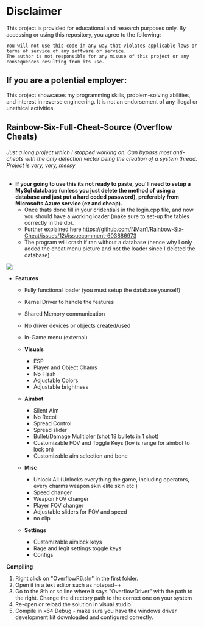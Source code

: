 # Disclaimer

This project is provided for educational and research purposes only. By accessing or using this repository, you agree to the following:

    You will not use this code in any way that violates applicable laws or terms of service of any software or service.
    The author is not responsible for any misuse of this project or any consequences resulting from its use.

## If you are a potential employer:
This project showcases my programming skills, problem-solving abilities, and interest in reverse engineering. It is not an endorsement of any illegal or unethical activities.



## Rainbow-Six-Full-Cheat-Source (Overflow Cheats)
###### Just a long project which I stopped working on. Can bypass most anti-cheats with the only detection vector being the creation of a system thread. Project is very, very, messy

- **If your going to use this its not ready to paste, you'll need to setup a MySql database (unless you just delete the method of using a database and just put a hard coded password), preferably from Microsofts Azure service (ez and cheap).** 
     - Once thats done fill in your cridentials in the login.cpp file, and now you should have a working loader (make sure to set-up the tables correctly in the db).
     - Further explained here https://github.com/NMan1/Rainbow-Six-Cheat/issues/12#issuecomment-603886973
     - The program will crash if ran without a database (hence why I only added the cheat menu picture and not the loader since I deleted the database)
   
 <img src="https://thumb.gyazo.com/thumb/200_w/eyJhbGciOiJIUzI1NiJ9.eyJpbWciOiJfNTIyZGI0MTY4YzNiMDc5NTU3MDNiMmU2ZGJjYTg3ZDcifQ.C2XQp-Z_omuqxri5OzFya8ru8jOgIlj3ZwvvILJPupw-gif.gif"/>  
 
- **Features** 	
     - Fully functional loader (you must setup the database yourself)
     - Kernel Driver to handle the features
     - Shared Memory communication
     - No driver devices or objects created/used
     - In-Game menu (external)
     - **Visuals**
        - ESP
        - Player and Object Chams
        - No Flash
        - Adjustable Colors
        - Adjustable brightness

     - **Aimbot**
        - Silent Aim
        - No Recoil
        - Spread Control
        - Spread slider
        - Bullet/Damage Mulltipler (shot 18 bullets in 1 shot)
        - Customizable FOV and Toggle Keys (fov is range for aimbot to lock on)
        - Customizable aim selection and bone

     - **Misc**
        - Unlock All (Unlocks everything the game, including operators, every charms weapon skin elite skin etc.)
        - Speed changer
        - Weapon FOV changer
        - Player FOV changer
        - Adjustable sliders for FOV and speed
        - no clip

     - **Settings**
        - Customizable aimlock keys
        - Rage and legit settings toggle keys
        - Configs


**Compiling**

1. Right click on "OverflowR6.sln" in the first folder.
2. Open it in a text editor such as notepad++
3. Go to the 8th or so line where it says "OverflowDriver" with the path to the right. Change the directory path to the correct one on your system
4. Re-open or reload the solution in visual studio.
5. Compile in x64 Debug - make sure you have the windows driver development kit downloaded and configured correctly.

